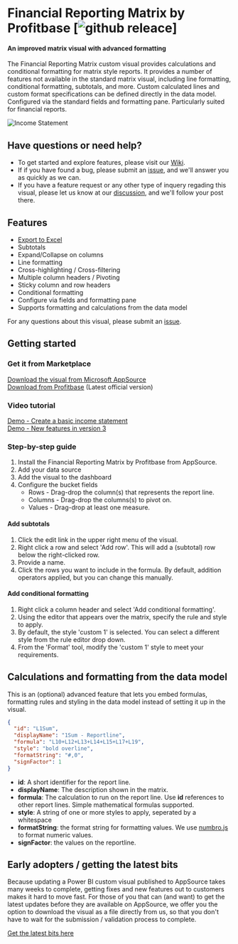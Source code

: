 # Financial Reporting Matrix by Profitbase [![github releace](https://img.shields.io/github/release/Profitbase/PowerBI-visuals-FinancialReportingMatrix.svg)]

#### An improved matrix visual with advanced formatting

The Financial Reporting Matrix custom visual provides calculations and conditional formatting for matrix style reports. It provides a number of features not available in the standard matrix visual, including line formatting, conditional formatting, subtotals, and more. Custom calculated lines and custom format specifications can be defined directly in the data model. Configured via the standard fields and formatting pane. Particularly suited for financial reports.

![Income Statement](assets/Demo_Screenshot.PNG)

## Have questions or need help?

- To get started and explore features, please visit our [Wiki](https://github.com/Profitbase/PowerBI-visuals-FinancialReportingMatrix/wiki).  
- If if you have found a bug, please submit an [issue](https://github.com/Profitbase/PowerBI-visuals-FinancialReportingMatrix/issues), and we'll answer you as quickly as we can. 
- If you have a feature request or any other type of inquery regading this visual, please let us know at our [discussion](https://github.com/Profitbase/PowerBI-visuals-FinancialReportingMatrix/discussions), and we'll follow your post there.


## Features

- [Export to Excel](https://youtu.be/45PP28bb3h4)
- Subtotals
- Expand/Collapse on columns
- Line formatting
- Cross-highlighting / Cross-filtering
- Multiple column headers / Pivoting
- Sticky column and row headers
- Conditional formatting
- Configure via fields and formatting pane
- Supports formatting and calculations from the data model

For any questions about this visual, please submit an [issue](https://github.com/Profitbase/PowerBI-visuals-FinancialReportingMatrix/issues).

## Getting started

### Get it from Marketplace

[Download the visual from Microsoft AppSource](https://appsource.microsoft.com/en-us/product/power-bi-visuals/WA200000642?tab=Overview)  
[Download from Profitbase](https://www.profitbase.com/powerbi/) (Latest official version)  

### Video tutorial

[Demo - Create a basic income statement](https://www.youtube.com/watch?v=O0ibpu_np80)  
[Demo - New features in version 3](https://www.youtube.com/watch?v=jHt3l1K6At8&t)  

### Step-by-step guide

1. Install the Financial Reporting Matrix by Profitbase from AppSource.
2. Add your data source
3. Add the visual to the dashboard
4. Configure the bucket fields
   - Rows - Drag-drop the column(s) that represents the report line.
   - Columns - Drag-drop the columns(s) to pivot on.
   - Values - Drag-drop at least one measure.

#### Add subtotals

1. Click the edit link in the upper right menu of the visual.
2. Right click a row and select 'Add row'. This will add a (subtotal) row below the right-clicked row.
3. Provide a name.
4. Click the rows you want to include in the formula. By default, addition operators applied, but you can change this manually.

#### Add conditional formatting

1. Right click a column header and select 'Add conditional formatting'.
2. Using the editor that appears over the matrix, specify the rule and style to apply.
3. By default, the style 'custom 1' is selected. You can select a different style from the rule editor drop down.
4. From the 'Format' tool, modify the 'custom 1' style to meet your requirements.

## Calculations and formatting from the data model

This is an (optional) advanced feature that lets you embed formulas, formatting rules and styling in the data model instead of setting it up in the visual.

```json
{
  "id": "L1Sum",
  "displayName": "1Sum - Reportline",
  "formula": "L10+L12+L13+L14+L15+L17+L19",
  "style": "bold overline",
  "formatString": "#,0",
  "signFactor": 1
}
```

- **id**: A short identifier for the report line.
- **displayName**: The description shown in the matrix.
- **formula**: The calculation to run on the report line. Use **id** references to other report lines. Simple mathematical formulas supported.
- **style**: A string of one or more styles to apply, seperated by a whitespace
- **formatString**: the format string for formatting values. We use [numbro.js](https://numbrojs.com/) to format numeric values.
- **signFactor**: the values on the reportline.

## Early adopters / getting the latest bits

Because updating a Power BI custom visual published to AppSource takes many weeks to complete, getting fixes and new features out to customers makes it hard to move fast. For those of you that can (and want) to get the latest updates before they are available on AppSource, we offer you the option to download the visual as a file directly from us, so that you don't have to wait for the submission / validation process to complete.

[Get the latest bits here](https://github.com/Profitbase/PowerBI-visuals-FinancialReportingMatrix/releases)
